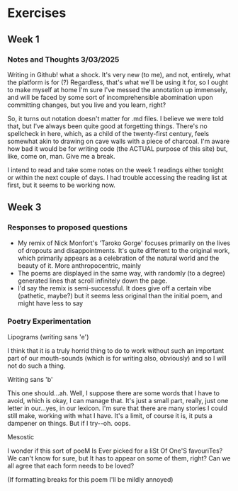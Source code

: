 # Exercises

## Week 1

### Notes and Thoughts 3/03/2025
Writing in Github! what a shock. It's very new (to me), and not, entirely, what the platform is for (?) 
Regardless, that's what we'll be using it for, so I ought to make myself at home
I'm sure I've messed the annotation up immensely, and will be faced by some sort of incomprehensible abomination upon committing changes, but you live and you learn, right?

So, it turns out notation doesn't matter for .md files. I believe we were told that, but I've always been quite good at forgetting things. There's no spellcheck in here, which, as a child of the twenty-first century, feels somewhat akin to drawing on cave walls with a piece of charcoal. I'm aware how bad it would be for writing code (the ACTUAL purpose of this site) but, like, come on, man. Give me a break.

I intend to read and take some notes on the week 1 readings either tonight or within the next couple of days. I had trouble accessing the reading list at first, but it seems to be working now. 

## Week 3

### Responses to proposed questions

- My remix of Nick Monfort's 'Taroko Gorge' focuses primarily on the lives of dropouts and disappointments. It's quite different to the original work, which primarily appears as a celebration of the natural world and the beauty of it. More anthropocentric, mainly
- The poems are displayed in the same way, with randomly (to a degree) generated lines that scroll infinitely down the page.
- I'd say the remix is semi-successful. It does give off a certain vibe (pathetic, maybe?) but it seems less original than the initial poem, and might have less to say

### Poetry Experimentation

Lipograms (writing sans 'e')

I think that it is a truly horrid thing to do to work without such an important part of our mouth-sounds (which is for writing also, obviously) and so I will not do such a thing. 

Writing sans 'b'

This one should...ah. Well, I suppose there are some words that I have to avoid, which is okay, I can manage that. It's just  a small part, really, just one letter in our...yes, in our lexicon. I'm sure that there are many stories I could still make, working with what I have. It's a limit, of course it is, it puts a dampener on things. But if I try--oh. oops. 

Mesostic

I wonder if this sort of poeM
                         Is Ever picked for a
                          liSt
                            Of 
                        One'S 
                     favouriTes? We can't know for sure, but 
                            It has to appear on some of them, right?
                            Can we all agree that each form needs to be loved?

(If formatting breaks for this poem I'll be mildly annoyed)
